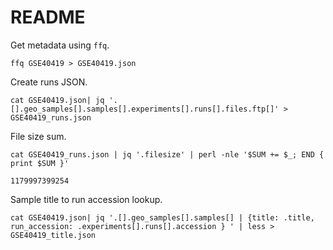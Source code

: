 # README

Get metadata using `ffq`.

```console
ffq GSE40419 > GSE40419.json
```

Create runs JSON.

```console
cat GSE40419.json| jq '.[].geo_samples[].samples[].experiments[].runs[].files.ftp[]' > GSE40419_runs.json
```

File size sum.

```console
cat GSE40419_runs.json | jq '.filesize' | perl -nle '$SUM += $_; END { print $SUM }'
```
```
1179997399254
```

Sample title to run accession lookup.

```console
cat GSE40419.json| jq '.[].geo_samples[].samples[] | {title: .title, run_accession: .experiments[].runs[].accession } ' | less > GSE40419_title.json
```
